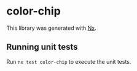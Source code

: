 # color-chip

This library was generated with [Nx](https://nx.dev).

## Running unit tests

Run `nx test color-chip` to execute the unit tests.
